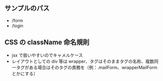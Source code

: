 ## サンプルのパス

- /form
- /login

## CSS の className 命名規則

- jsx で扱いやすいのでキャメルケース
- レイアウトとしての div 等は wrapper、タグはそのままタグの名称、複数同一タグがある場合はそのタグの責務を（例：.mailForm、wrapperMailForm とかにする）
